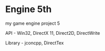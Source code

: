 # Engine 5th
my game engine project 5

API - Win32, DirectX 11, Direct2D, DirectWrite

Library - jconcpp, DirectTex
